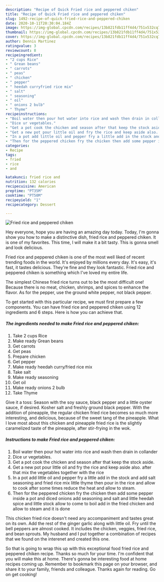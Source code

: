 ```yaml
---
description: "Recipe of Quick Fried rice and peppered chiken"
title: "Recipe of Quick Fried rice and peppered chiken"
slug: 1492-recipe-of-quick-fried-rice-and-peppered-chiken
date: 2020-10-11T20:30:04.184Z
image: https://img-global.cpcdn.com/recipes/13b821fdb11ff4d4/751x532cq70/fried-rice-and-peppered-chiken-recipe-main-photo.jpg
thumbnail: https://img-global.cpcdn.com/recipes/13b821fdb11ff4d4/751x532cq70/fried-rice-and-peppered-chiken-recipe-main-photo.jpg
cover: https://img-global.cpcdn.com/recipes/13b821fdb11ff4d4/751x532cq70/fried-rice-and-peppered-chiken-recipe-main-photo.jpg
author: Dennis Martinez
ratingvalue: 3
reviewcount: 8
recipeingredient:
- "2 cups Rice"
- " Grean beans"
- " carrots"
- " peas"
- " chicken"
- " pepper"
- " heedah curryfried rice mix"
- " salt"
- " seasoning"
- " oil"
- " onions 2 bulb"
- " Thyme"
recipeinstructions:
- "Boil water then pour hot water into rice and wash then drain in collander"
- "Dice ur vegetables."
- "Get a pot cook the chicken and season after that keep the stock aside."
- "Get a new pot pour little oil and fry the rice and keep aside also. after that mix the vegetables together with the rice"
- "In a pot add little oil and pepper fry a little add in the stock and add salt seasoning and fried rice mix little thyme then pour in the rice and allow to cook after some times reduce the heat and allow to steam."
- "Then for the peppered chicken fry the chicken then add some pepper inside a pot and diced onions add seasoning and salt and little heedah spice and little stock allow to come to boil add in the fried chicken and allow to steam and it is done"
categories:
- Recipe
tags:
- fried
- rice
- and

katakunci: fried rice and 
nutrition: 132 calories
recipecuisine: American
preptime: "PT35M"
cooktime: "PT50M"
recipeyield: "1"
recipecategory: Dessert

---
```



![Fried rice and peppered chiken](https://img-global.cpcdn.com/recipes/13b821fdb11ff4d4/751x532cq70/fried-rice-and-peppered-chiken-recipe-main-photo.jpg)

Hey everyone, hope you are having an amazing day today. Today, I'm gonna show you how to make a distinctive dish, fried rice and peppered chiken. It is one of my favorites. This time, I will make it a bit tasty. This is gonna smell and look delicious.

Fried rice and peppered chiken is one of the most well liked of recent trending foods in the world. It's enjoyed by millions every day. It's easy, it's fast, it tastes delicious. They're fine and they look fantastic. Fried rice and peppered chiken is something which I've loved my entire life.

The simplest Chinese fried rice turns out to be the most difficult one! Because there is no meat, chicken, shrimps, and spices to enhance the flavor. As for the pepper, use the ground white pepper, not black pepper.


To get started with this particular recipe, we must first prepare a few components. You can have fried rice and peppered chiken using 12 ingredients and 6 steps. Here is how you can achieve that.

<!--inarticleads1-->

##### The ingredients needed to make Fried rice and peppered chiken:

1. Take 2 cups Rice
1. Make ready  Grean beans
1. Get  carrots
1. Get  peas
1. Prepare  chicken
1. Get  pepper
1. Make ready  heedah curry/fried rice mix
1. Take  salt
1. Make ready  seasoning
1. Get  oil
1. Make ready  onions 2 bulb
1. Take  Thyme


Give it a toss: Season with the soy sauce, black pepper and a little oyster sauce, if desired. Kosher salt and freshly ground black pepper. With the addition of pineapple, the regular chicken fried rice becomes so much more interesting, and delicious, because of the sweet tang of the pineapple. What I love most about this chicken and pineapple fried rice is the slightly caramelized taste of the pineapple, after stir-frying in the wok. 

<!--inarticleads2-->

##### Instructions to make Fried rice and peppered chiken:

1. Boil water then pour hot water into rice and wash then drain in collander
1. Dice ur vegetables.
1. Get a pot cook the chicken and season after that keep the stock aside.
1. Get a new pot pour little oil and fry the rice and keep aside also. after that mix the vegetables together with the rice
1. In a pot add little oil and pepper fry a little add in the stock and add salt seasoning and fried rice mix little thyme then pour in the rice and allow to cook after some times reduce the heat and allow to steam.
1. Then for the peppered chicken fry the chicken then add some pepper inside a pot and diced onions add seasoning and salt and little heedah spice and little stock allow to come to boil add in the fried chicken and allow to steam and it is done


This chicken fried rice doesn&#39;t need any accompaniment and tastes great on its own. Add the rest of the ginger garlic along with little oil. Fry until the bell peppers are almost cooked. It includes the chicken, veggies, fried rice, and bean sprouts. My husband and I put together a combination of recipes that we found on the interenet and created this one. 

So that is going to wrap this up with this exceptional food fried rice and peppered chiken recipe. Thanks so much for your time. I'm confident that you will make this at home. There's gonna be interesting food at home recipes coming up. Remember to bookmark this page on your browser, and share it to your family, friends and colleague. Thanks again for reading. Go on get cooking!
